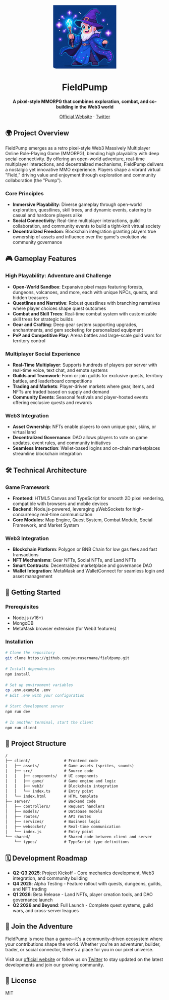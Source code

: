 <div align="center">
  <img src="./Logo.png" alt="FieldPump Logo" width="200"/>
  <h1>FieldPump</h1>
  <p><strong>A pixel-style MMORPG that combines exploration, combat, and co-building in the Web3 world</strong></p>
  <p>
    <a href="http://fieldspump.onl/" target="_blank">Official Website</a> ·
    <a href="https://x.com/FieldPump" target="_blank">Twitter</a>
  </p>
</div>

## 🌍 Project Overview

FieldPump emerges as a retro pixel-style Web3 Massively Multiplayer Online Role-Playing Game (MMORPG), blending high playability with deep social connectivity. By offering an open-world adventure, real-time multiplayer interactions, and decentralized mechanisms, FieldPump delivers a nostalgic yet innovative MMO experience. Players shape a vibrant virtual "Field," driving value and enjoyment through exploration and community collaboration (the "Pump").

### Core Principles

- **Immersive Playability**: Diverse gameplay through open-world exploration, questlines, skill trees, and dynamic events, catering to casual and hardcore players alike
- **Social Connectivity**: Real-time multiplayer interactions, guild collaboration, and community events to build a tight-knit virtual society
- **Decentralized Freedom**: Blockchain integration granting players true ownership of assets and influence over the game's evolution via community governance

## 🎮 Gameplay Features

### High Playability: Adventure and Challenge

- **Open-World Sandbox**: Expansive pixel maps featuring forests, dungeons, volcanoes, and more, each with unique NPCs, quests, and hidden treasures
- **Questlines and Narrative**: Robust questlines with branching narratives where player choices shape quest outcomes
- **Combat and Skill Trees**: Real-time combat system with customizable skill trees for strategic builds
- **Gear and Crafting**: Deep gear system supporting upgrades, enchantments, and gem socketing for personalized equipment
- **PvP and Competitive Play**: Arena battles and large-scale guild wars for territory control

### Multiplayer Social Experience

- **Real-Time Multiplayer**: Supports hundreds of players per server with real-time voice, text chat, and emote systems
- **Guilds and Teamwork**: Form or join guilds for exclusive quests, territory battles, and leaderboard competitions
- **Trading and Markets**: Player-driven markets where gear, items, and NFTs are traded based on supply and demand
- **Community Events**: Seasonal festivals and player-hosted events offering exclusive quests and rewards

### Web3 Integration

- **Asset Ownership**: NFTs enable players to own unique gear, skins, or virtual land
- **Decentralized Governance**: DAO allows players to vote on game updates, event rules, and community initiatives
- **Seamless Interaction**: Wallet-based logins and on-chain marketplaces streamline blockchain integration

## 🛠️ Technical Architecture

### Game Framework

- **Frontend**: HTML5 Canvas and TypeScript for smooth 2D pixel rendering, compatible with browsers and mobile devices
- **Backend**: Node.js-powered, leveraging µWebSockets for high-concurrency real-time communication
- **Core Modules**: Map Engine, Quest System, Combat Module, Social Framework, and Market System

### Web3 Integration

- **Blockchain Platform**: Polygon or BNB Chain for low gas fees and fast transactions
- **NFT Mechanisms**: Gear NFTs, Social NFTs, and Land NFTs
- **Smart Contracts**: Decentralized marketplace and governance DAO
- **Wallet Integration**: MetaMask and WalletConnect for seamless login and asset management

## 🚀 Getting Started

### Prerequisites

- Node.js (v16+)
- MongoDB
- MetaMask browser extension (for Web3 features)

### Installation

```bash
# Clone the repository
git clone https://github.com/yourusername/fieldpump.git

# Install dependencies
npm install

# Set up environment variables
cp .env.example .env
# Edit .env with your configuration

# Start development server
npm run dev

# In another terminal, start the client
npm run client
```

## 📂 Project Structure

```
/
├── client/               # Frontend code
│   ├── assets/           # Game assets (sprites, sounds)
│   ├── src/              # Source code
│   │   ├── components/   # UI components
│   │   ├── game/         # Game engine and logic
│   │   ├── web3/         # Blockchain integration
│   │   └── index.ts      # Entry point
│   └── index.html        # HTML template
├── server/               # Backend code
│   ├── controllers/      # Request handlers
│   ├── models/           # Database models
│   ├── routes/           # API routes
│   ├── services/         # Business logic
│   ├── websocket/        # Real-time communication
│   └── index.js          # Entry point
└── shared/               # Shared code between client and server
    └── types/            # TypeScript type definitions
```

## 🗓️ Development Roadmap

- **Q2-Q3 2025**: Project Kickoff - Core mechanics development, Web3 integration, and community building
- **Q4 2025**: Alpha Testing - Feature rollout with quests, dungeons, guilds, and NFT trading
- **Q1 2026**: Beta Release - Land NFTs, player creation tools, and DAO governance launch
- **Q2 2026 and Beyond**: Full Launch - Complete quest systems, guild wars, and cross-server leagues

## 🤝 Join the Adventure

FieldPump is more than a game—it's a community-driven ecosystem where your contributions shape the world. Whether you're an adventurer, builder, trader, or social connector, there's a place for you in our pixel universe.

Visit our [official website](http://fieldspump.onl/) or follow us on [Twitter](https://x.com/FieldPump) to stay updated on the latest developments and join our growing community.

## 📜 License

MIT